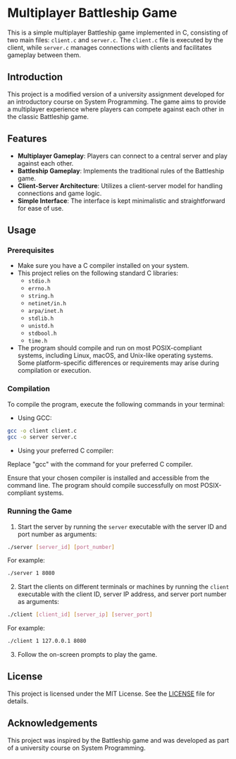 # Multiplayer Battleship Game

This is a simple multiplayer Battleship game implemented in C, consisting of two main files: `client.c` and `server.c`. The `client.c` file is executed by the client, while `server.c` manages connections with clients and facilitates gameplay between them.

## Introduction

This project is a modified version of a university assignment developed for an introductory course on System Programming. The game aims to provide a multiplayer experience where players can compete against each other in the classic Battleship game.

## Features

- **Multiplayer Gameplay**: Players can connect to a central server and play against each other.
- **Battleship Gameplay**: Implements the traditional rules of the Battleship game.
- **Client-Server Architecture**: Utilizes a client-server model for handling connections and game logic.
- **Simple Interface**: The interface is kept minimalistic and straightforward for ease of use.

## Usage

### Prerequisites
- Make sure you have a C compiler installed on your system.
- This project relies on the following standard C libraries:
  - `stdio.h`
  - `errno.h`
  - `string.h`
  - `netinet/in.h`
  - `arpa/inet.h`
  - `stdlib.h`
  - `unistd.h`
  - `stdbool.h`
  - `time.h`
- The program should compile and run on most POSIX-compliant systems, including Linux, macOS, and Unix-like operating systems. Some platform-specific differences or requirements may arise during compilation or execution.


### Compilation
To compile the program, execute the following commands in your terminal:

- Using GCC:

```bash
gcc -o client client.c
gcc -o server server.c
```

- Using your preferred C compiler:

Replace "gcc" with the command for your preferred C compiler.

Ensure that your chosen compiler is installed and accessible from the command line. The program should compile successfully on most POSIX-compliant systems.


### Running the Game
1. Start the server by running the `server` executable with the server ID and port number as arguments:

```bash
./server [server_id] [port_number]
```

   For example:

```bash
./server 1 8080
```

2. Start the clients on different terminals or machines by running the `client` executable with the client ID, server IP address, and server port number as arguments:

```bash
./client [client_id] [server_ip] [server_port]
```

   For example:
```bash
./client 1 127.0.0.1 8080
```

3. Follow the on-screen prompts to play the game.

## License

This project is licensed under the MIT License. See the [LICENSE](LICENSE) file for details.

## Acknowledgements

This project was inspired by the Battleship game and was developed as part of a university course on System Programming.


